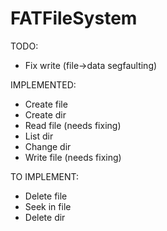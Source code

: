 # FATFileSystem

TODO:
- Fix write (file->data segfaulting)

IMPLEMENTED:
- Create file
- Create dir
- Read file (needs fixing)
- List dir
- Change dir
- Write file (needs fixing)

TO IMPLEMENT:
- Delete file
- Seek in file
- Delete dir

